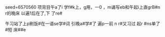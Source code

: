 seed=6570560
项背目午a了i 学f#k上，g用，一0 ，m诵写eb和午起i上直grB#n
r的晚床
以遍1后在了,下 了re#

午习站了上p刷饭#在一语se学#词
引晚a#学#了
遍p一前
n
r#又习过 起r
#ns单了#短
床##e